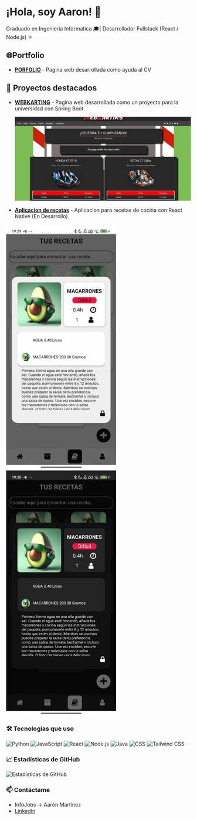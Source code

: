 # ¡Hola, soy Aaron! 👋

Graduado en Ingenieria Informatica 🎓| Desarrollador Fullstack (React / Node.js) ⚛️

## 🌐Portfolio 

- [**PORFOLIO**](https://portfolio-zeta-puce-79.vercel.app/) - Pagina web desarrollada como ayuda al CV

## 🚀 Proyectos destacados
- [**WEBKARTING**](https://github.com/Aaronmn03/WebKarting) - Pagina web desarrollada como un proyecto para la universidad con Spring Boot.

  ![Imagen de la web](WebKarting.png)
  
- [**Aplicacion de recetas**](https://github.com/Aaronmn03/app-recipies) - Aplicacion para recetas de cocina con React Native (En Desarrollo).

<div>
  <img src="LightApp.png" alt="Imagen de la pantalla light" width="300" />
  <img src="DarkApp.png" alt="Imagen de la pantalla dark" width="300" />
</div>


### 🛠️ Tecnologías que uso
![Python](https://img.shields.io/badge/Python-3776AB?style=flat-square&logo=python&logoColor=white)
![JavaScript](https://img.shields.io/badge/JavaScript-F7DF1E?style=flat-square&logo=javascript&logoColor=black)
![React](https://img.shields.io/badge/React-61DAFB?style=flat-square&logo=react&logoColor=black)
![Node.js](https://img.shields.io/badge/Node.js-339933?style=flat-square&logo=node.js&logoColor=white)
![Java](https://img.shields.io/badge/Java-007396?style=flat-square&logo=java&logoColor=white)
![CSS](https://img.shields.io/badge/CSS-1572B6?style=flat-square&logo=css3&logoColor=white)
![Tailwind CSS](https://img.shields.io/badge/Tailwind%20CSS-06B6D4?style=flat-square&logo=tailwindcss&logoColor=white)

### 📈 Estadísticas de GitHub
![Estadísticas de GitHub](https://github-readme-stats.vercel.app/api?username=Aaronmn03&show_icons=true&count_private=true&hide=prs&theme=radical)

### 📫 Contáctame
- InfoJobs -> Aarón Martínez
- [LinkedIn](https://www.linkedin.com/in/aaron-martinez-navio-33829a258/)
